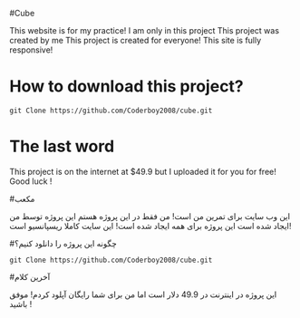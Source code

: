 #Cube

This website is for my practice!
I am only in this project
This project was created by me
This project is created for everyone!
This site is fully responsive!

# How to download this project?

```
git Clone https://github.com/Coderboy2008/cube.git
```

# The last word

This project is on the internet at $49.9 but I uploaded it for you for free!
Good luck !


#مکعب

این وب سایت برای تمرین من است!
من فقط در این پروژه هستم
این پروژه توسط من ایجاد شده است
این پروژه  برای همه ایجاد شده است!
این سایت کاملا ریسپانسیو است!

#چگونه این پروژه را دانلود کنیم؟

```
git Clone https://github.com/Coderboy2008/cube.git
```

#آخرین کلام

این پروژه در اینترنت در 49.9 دلار است اما من برای شما رایگان آپلود کردم!
موفق باشید !
